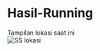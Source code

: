 # Hasil-Running
Tampilan lokasi saat ini </br>
![SS lokasi](https://user-images.githubusercontent.com/103628693/163332836-dfe4a48b-f8c5-4d84-88fb-41ad57f49771.PNG)
